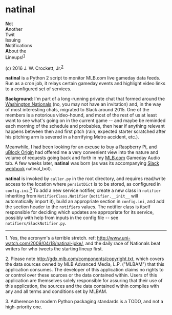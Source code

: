 # natinal

**N**ot  
**A**nother  
**T**wit  
**I**ssuing  
**N**otifications  
**A**bout the  
**L**ineups!<sup><a href="footnote1">1</a></sup>

(c) 2016 J. W. Crockett, Jr.<sup><a href="footnote2">2</a></sup>

**natinal** is a Python 2 script to monitor MLB.com live gameday data feeds.  Run as a cron job, it relays certain gameday events and highlight video links to a configured set of services.

**Background**: I'm part of a long-running private chat that formed around the [Washington Nationals](http://nationals.com) (no, you may
not have an invitation) and, in the way of most interesting chats, migrated to Slack around 2015.
One of the members is a notorious video-hound, and most of the rest of us at least want to see what's
going on in the current game -- and maybe be reminded each morning of the schedule and probables,
then hear if anything relevant happens between then and first pitch (rain, expected starter scratched
after his pitching arm is severed in a horrifying Metro accident, etc.).

Meanwhile, I had been looking for an excuse to buy a Raspberry Pi, and [uBlock Origin](https://github.com/gorhill/uBlock) had
offered me a very convenient view into the nature and volume of requests going back and forth in my [MLB.com](http://mlb.com) Gameday 
Audio tab.  A few weeks later, **natinal** was born (as was its accompanying [Slack webhook](https://api.slack.com/incoming-webhooks) natinal_bot).

**natinal** is invoked by `caller.py` in the root directory, and requires read/write access to the location where `persistDict` is to be stored, as configured in `config.ini`.<a href="#footnote3"><sup>3</sup></a>  To add a new service notifier, create a new class in `notifier` inheriting from `NotifierClass.Notifier` (`notifier.__init__` will automatically import it), build an appropriate section in `config.ini`, and add the section header to the `notifiers` values.  The notifier class is itself responsible for deciding which updates are appropriate for its service, possibly with help from inputs in the config file -- see `notifiers/SlackNotifier.py`.

----
<a name="footnote1"/>1. Yes, the acronym's a terrible stretch. ref: http://www.uni-watch.com/2009/04/18/natinal-joke/, and 
the daily race of Nationals beat writers for who tweets the starting lineup first.

<a name="footnote2"/>2. Please note http://gdx.mlb.com/components/copyright.txt, which covers the data sources owned by MLB Advanced Media, L.P. ("MLBAM") that this application consumes. The developer of this application claims no rights to or control over these sources or the data contained within. Users of this application are themselves solely responsible for assuring that their use of this application, the sources and the data contained within complies with any and all terms and conditions set by MLBAM.</small>

<a name="footnote3"/>3. Adherence to modern Python packaging standards is a TODO, and not a high-priority one.
